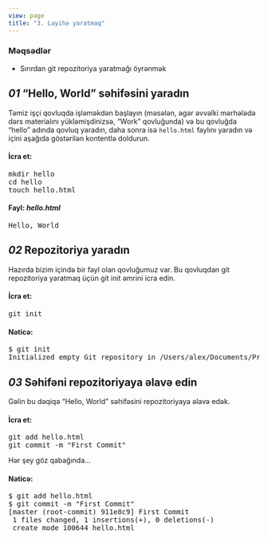 ```yaml
---
view: page
title: "3. Layihə yaratmaq"
---
```


<h3>Məqsədlər</h3>

<ul><li>Sırırdan git repozitoriya yaratmağı öyrənmək</li></ul>

<h2><em>01</em> “Hello, World” səhifəsini yaradın</h2>

<p>Təmiz işçi qovluqda işləməkdən başlayın (məsələn, əgər əvvəlki mərhələdə dərs materialını yükləmişdinizsə, “Work” qovluğunda) və bu qovluğda “hello” adında qovluq yaradın, daha sonra isə  <code>hello.html</code> faylını yaradın və içini aşağıda göstərilən kontentlə doldurun.</p>

<h4 class="h4-pre">İcra et:</h4>

<pre class="instructions">mkdir hello
cd hello
touch hello.html</pre>

<h4 class="h4-pre">Fayl: <em>hello.html</em></h4>

<pre class="file">Hello, World</pre>

<h2><em>02</em> Repozitoriya yaradın</h2>

<p>Hazırda bizim içində bir fayl olan qovluğumuz var. Bu qovluqdan git repozitoriya yaratmaq üçün git init əmrini icra edin.</p>

<h4 class="h4-pre">İcra et:</h4>

<pre class="instructions">git init</pre>

<h4 class="h4-pre">Nəticə:</h4>

<pre class="sample">$ git init
Initialized empty Git repository in /Users/alex/Documents/Presentations/githowto/auto/hello/.git/
</pre>

<h2><em>03</em> Səhifəni repozitoriyaya əlavə edin</h2>

<p>Gəlin bu dəqiqə “Hello, World” səhifəsini repozitoriyaya əlavə edək.</p>

<h4 class="h4-pre">İcra et:</h4>

<pre class="instructions">git add hello.html
git commit -m "First Commit"</pre>

<p>Hər şey göz qabağında...</p>

<h4 class="h4-pre">Nəticə:</h4>

<pre class="sample">$ git add hello.html
$ git commit -m "First Commit"
[master (root-commit) 911e8c9] First Commit
 1 files changed, 1 insertions(+), 0 deletions(-)
 create mode 100644 hello.html</pre>